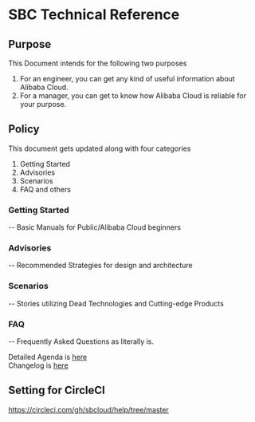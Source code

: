 # SBC Technical Reference

## Purpose
This Document intends for the following two purposes
 1. For an engineer, you can get any kind of useful information about Alibaba Cloud.
 2. For a manager, you can get to know how Alibaba Cloud is reliable for your purpose. 

## Policy
This document gets updated along with four categories
1. Getting Started
2. Advisories
3. Scenarios
4. FAQ and others

### Getting Started  
-- Basic Manuals for Public/Alibaba Cloud beginners
  
###  Advisories  
-- Recommended Strategies for design and architecture

### Scenarios
-- Stories utilizing Dead Technologies and Cutting-edge Products

### FAQ
-- Frequently Asked Questions as literally is.

Detailed Agenda is [here](content/_index.md)  
Changelog is [here](CHANGELOG.md)

## Setting for CircleCI
https://circleci.com/gh/sbcloud/help/tree/master
